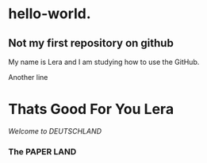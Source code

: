 # hello-world.  

## Not my first repository on github

My name is Lera and I am studying how to use the GitHub.

Another line 

# Thats Good For You Lera
_Welcome to DEUTSCHLAND_ 
### The PAPER LAND 